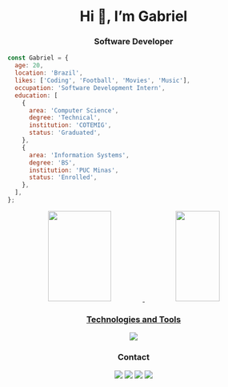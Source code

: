 <h1 align="center">Hi 👋, I’m Gabriel</h1>
<h3 align="center">Software Developer</h3>

```js
const Gabriel = {
  age: 20,
  location: 'Brazil',
  likes: ['Coding', 'Football', 'Movies', 'Music'],
  occupation: 'Software Development Intern',
  education: [
    {
      area: 'Computer Science',
      degree: 'Technical',
      institution: 'COTEMIG',
      status: 'Graduated',
    },
    {
      area: 'Information Systems',
      degree: 'BS',
      institution: 'PUC Minas',
      status: 'Enrolled',
    },
  ],
};
```


<div align="center">
  <a href="https://github.com/GabrielAm0">
  <img height="180em" width="50%" src="https://github-readme-stats.vercel.app/api?username=GabrielAm0&theme=dracula&show_icons=true"/>
  <img height="180em" width="42%" src="https://github-readme-stats.vercel.app/api/top-langs/?username=GabrielAm0&layout=compact&langs_count=7&theme=dracula"/>
</div>


<h3 align="center">Technologies and Tools</h3>


<p align="center">
  <a href="https://skillicons.dev">
    <img src="https://skillicons.dev/icons?i=js,cs,mysql,php,react,css,html,git" />
  </a>
</p>


<h3 align="center">Contact</h3>

<div align="center">
    <p>
        <a href = "https://www.linkedin.com/in/gabriel-amorim-b32b26204/" target="_blank"><img src="https://img.shields.io/badge/linkedin-%230077B5.svg?style=for-the-badge&logo=linkedin&logoColor=white" target="_blank"></a>
        <a href = "mailto:mrgconta@gmail.com"><img src="https://img.shields.io/badge/-Gmail-%23333?style=for-the-badge&logo=gmail&logoColor=white" target="_blank"></a>
        <a href = "https://api.whatsapp.com/send?phone=5531971478793&text=ol%C3%A1%2C%20vim%20pelo%20seu%20perfil%20do%20GitHub!%20"><img src="https://img.shields.io/badge/WhatsApp-25D366?style=for-the-badge&logo=whatsapp&logoColor=white" target="_blank"></a>
        <a href="https://discordapp.com/users/317009197122322442/" target="_blank"><img src="https://img.shields.io/badge/Discord-7289DA?style=for-the-badge&logo=discord&logoColor=white" target="_blank"></a> 
    </p>
</div>
